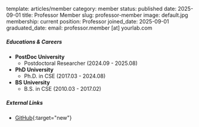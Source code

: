 template: articles/member
category: member
status: published
date: 2025-09-01
title: Professor Member
slug: professor-member
image: default.jpg
membership: current
position: Professor
joined_date: 2025-09-01
graduated_date:
email: professor.member [at] yourlab.com

##### Educations & Careers

* **PostDoc University**
    * Postdoctoral Researcher (2024.09 - 2025.08)
* **PhD University**
    * Ph.D. in CSE (2017.03 - 2024.08)
* **BS University**
    * B.S. in CSE (2010.03 - 2017.02)

##### External Links

* [GitHub](https://github.com/professor-member){:target="new"}
